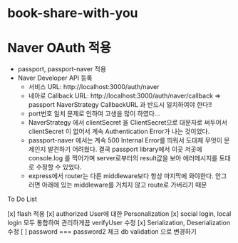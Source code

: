 # book-share-with-you

# Naver OAuth 적용

- passport, passport-naver 적용
- Naver Developer API 등록
  - 서비스 URL: http://localhost:3000/auth/naver
  - 네아로 Callback URL: http://localhost:3000/auth/naver/callback => passport NaverStrategy CallbackURL 과 반드시 일치하여야 한다!!
  - port번호 일치 문제로 인하여 고생을 많이 하였다...
  - NaverStrategy 에서 clientSecret 을 ClientSecret으로 대문자로 써두어서 clientSecret 이 없어서 계속 Authentication Error가 나는 것이었다.
  - passport-naver 에서는 계속 500 Internal Error를 띄워서 도대체 무엇이 문제인지 발견하기 어려웠다. 결국 passport library에서 이곳 저곳에 console.log 를 찍어가며 server로부터의 result값을 보아 에러메시지를 토대로 수정할 수 있었다.
  - express에서 router는 다른 middleware보다 항상 마지막에 와야한다. 안그러면 아래에 있는 middleware를 거치지 않고 route로 가버리기 때문

To Do List

[x] flash 적용
[x] authorized User에 대한 Personalization
[x] social login, local login 모두 통합하여 관리하게끔 verifyUser 수정
[x] Serialization, Deserialization 수정
[ ] password === password2 체크 db validation 으로 변경하기
